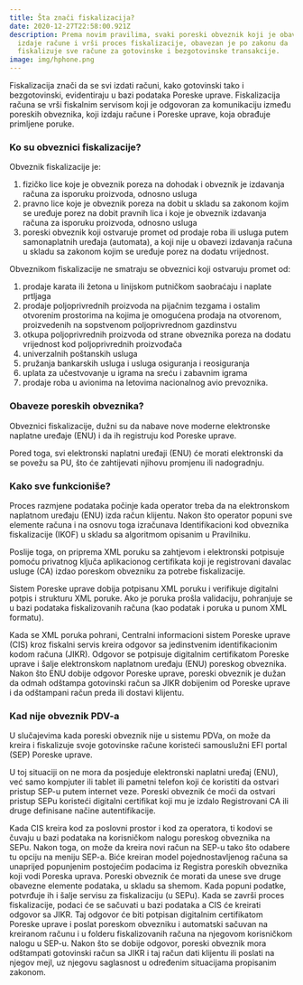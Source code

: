 ```yaml
---
title: Šta znači fiskalizacija?
date: 2020-12-27T22:58:00.921Z
description: Prema novim pravilima, svaki poreski obveznik koji je obavezan da
  izdaje račune i vrši proces fiskalizacije, obavezan je po zakonu da
  fiskalizuje sve račune za gotovinske i bezgotovinske transakcije.
image: img/hphone.png
---
```

Fiskalizacija znači da se svi izdati računi, kako gotovinski tako i bezgotovinski, evidentiraju u bazi podataka Poreske uprave. Fiskalizacija računa se vrši fiskalnim servisom koji je odgovoran za komunikaciju između poreskih obveznika, koji izdaju račune i Poreske uprave, koja obrađuje primljene poruke.

### **Ko su obveznici fiskalizacije?**

Obveznik fiskalizacije je:

1. fizičko lice koje je obveznik poreza na dohodak i obveznik je izdavanja računa za isporuku proizvoda, odnosno usluga
2. pravno lice koje je obveznik poreza na dobit u skladu sa zakonom kojim se uređuje porez na dobit pravnih lica i koje je obveznik izdavanja računa za isporuku proizvoda, odnosno usluga
3. poreski obveznik koji ostvaruje promet od prodaje roba ili usluga putem samonaplatnih uređaja (automata), a koji nije u obavezi izdavanja računa u skladu sa zakonom kojim se uređuje porez na dodatu vrijednost.

Obveznikom fiskalizacije ne smatraju se obveznici koji ostvaruju promet od:

1. prodaje karata ili žetona u linijskom putničkom saobraćaju i naplate prtljaga
2. prodaje poljoprivrednih proizvoda na pijačnim tezgama i ostalim otvorenim prostorima na kojima je omogućena prodaja na otvorenom, proizvedenih na sopstvenom poljoprivrednom gazdinstvu
3. otkupa poljoprivrednih proizvoda od strane obveznika poreza na dodatu vrijednost kod poljoprivrednih proizvođača
4. univerzalnih poštanskih usluga
5. pružanja bankarskih usluga i usluga osiguranja i reosiguranja
6. uplata za učestvovanje u igrama na sreću i zabavnim igrama
7. prodaje roba u avionima na letovima nacionalnog avio prevoznika.

### **Obaveze poreskih obveznika?**

Obveznici fiskalizacije, dužni su da nabave nove moderne elektronske naplatne uređaje (ENU) i da ih registruju kod Poreske uprave.

Pored toga, svi elektronski naplatni uređaji (ENU) će morati elektronski da se povežu sa PU, što će zahtijevati njihovu promjenu ili nadogradnju.

### **Kako sve funkcioniše?**

Proces razmjene podataka počinje kada operator treba da na elektronskom naplatnom uređaju (ENU) izda račun klijentu. Nakon što operator popuni sve elemente računa i na osnovu toga izračunava Identifikacioni kod obveznika fiskalizacije (IKOF) u skladu sa algoritmom opisanim u Pravilniku.

Poslije toga, on priprema XML poruku sa zahtjevom i elektronski potpisuje pomoću privatnog ključa aplikacionog certifikata koji je registrovani davalac usluge (CA) izdao poreskom obvezniku za potrebe fiskalizacije.

Sistem Poreske uprave dobija potpisanu XML poruku i verifikuje digitalni potpis i strukturu XML poruke. Ako je poruka prošla validaciju, pohranjuje se u bazi podataka fiskalizovanih računa (kao podatak i poruka u punom XML formatu).

Kada se XML poruka pohrani, Centralni informacioni sistem Poreske uprave (CIS) kroz fiskalni servis kreira odgovor sa jedinstvenim identifikacionim kodom računa (JIKR). Odgovor se potpisuje digitalnim certifikatom Poreske uprave i šalje elektronskom naplatnom uređaju (ENU) poreskog obveznika. Nakon što ENU dobije odgovor Poreske uprave, poreski obveznik je dužan da odmah odštampa gotovinski račun sa JIKR dobijenim od Poreske uprave i da odštampani račun preda ili dostavi klijentu.

### **Kad nije obveznik PDV-a**

U slučajevima kada poreski obveznik nije u sistemu PDVa, on može da kreira i fiskalizuje svoje gotovinske račune koristeći samouslužni EFI portal (SEP) Poreske uprave.

U toj situaciji on ne mora da posjeduje elektronski naplatni uređaj (ENU), već samo kompjuter ili tablet ili pametni telefon koji će koristiti da ostvari pristup SEP-u putem internet veze. Poreski obveznik će moći da ostvari pristup SEPu koristeći digitalni certifikat koji mu je izdalo Registrovani CA ili druge definisane načine autentifikacije.

Kada CIS kreira kod za poslovni prostor i kod za operatora, ti kodovi se čuvaju u bazi podataka na korisničkom nalogu poreskog obveznika na SEPu. Nakon toga, on može da kreira novi račun na SEP-u tako što odabere tu opciju na meniju SEP-a. Biće kreiran model pojednostavljenog računa sa unaprijed popunjenim postojećim podacima iz Registra poreskih obveznika koji vodi Poreska uprava. Poreski obveznik će morati da unese sve druge obavezne elemente podataka, u skladu sa shemom. Kada popuni podatke, potvrđuje ih i šalje servisu za fiskalizaciju (u SEPu). Kada se završi proces fiskalizacije, podaci će se sačuvati u bazi podataka a CIS će kreirati odgovor sa JIKR. Taj odgovor će biti potpisan digitalnim certifikatom Poreske uprave i poslat poreskom obvezniku i automatski sačuvan na kreiranom računu i u folderu fiskalizovanih računa na njegovom korisničkom nalogu u SEP-u. Nakon što se dobije odgovor, poreski obveznik mora odštampati gotovinski račun sa JIKR i taj račun dati klijentu ili poslati na njegov mejl, uz njegovu saglasnost u određenim situacijama propisanim zakonom.